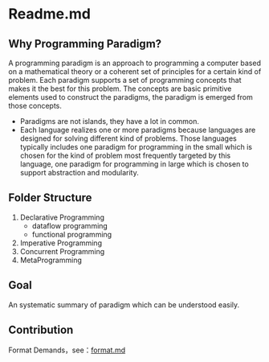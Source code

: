 # Readme.md

## Why Programming Paradigm?  
A programming paradigm is an approach to programming a computer based on a mathematical theory or a coherent set of principles for a certain kind of problem. Each paradigm supports a set of programming concepts that makes it the best for this problem. The concepts are basic primitive elements used to construct the paradigms, the paradigm is emerged from those concepts.
* Paradigms are not islands, they have a lot in common.
* Each language realizes one or more paradigms because languages are designed for solving different kind of problems. Those languages typically includes one paradigm for programming in the small which is chosen for the kind of problem most frequently targeted by this language, one paradigm for programming in large which is chosen to support abstraction and modularity.

## Folder Structure
1. Declarative Programming
   * dataflow programming
   * functional programming
2. Imperative Programming
3. Concurrent Programming
4. MetaProgramming


## Goal
An systematic summary of paradigm which can be understood easily.

## Contribution
Format Demands，see：[format.md](https://github.com/wobocy/programming-paradigm/blob/dev/format.md)